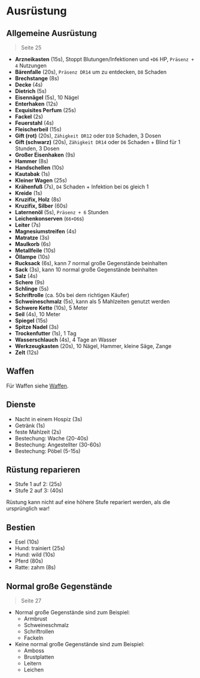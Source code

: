 # Ausrüstung

## Allgemeine Ausrüstung

> Seite 25

- **Arzneikasten** (15s), Stoppt Blutungen/Infektionen und `+D6` HP, `Präsenz + 4` Nutzungen
- **Bärenfalle** (20s), `Präsenz DR14` um zu entdecken, `D8` Schaden
- **Brechstange** (8s)
- **Decke** (4s)
- **Dietrich** (5s)
- **Eisennägel** (5s), 10 Nägel
- **Enterhaken** (12s)
- **Exquisites Perfum** (25s)
- **Fackel** (2s)
- **Feuerstahl** (4s)
- **Fleischerbeil** (15s)
- **Gift (rot)** (20s), `Zähigkeit DR12` oder `D10` Schaden, 3 Dosen
- **Gift (schwarz)** (20s), `Zähigkeit DR14` oder `D6` Schaden + Blind für 1 Stunden, 3 Dosen
- **Großer Eisenhaken** (9s)
- **Hammer** (8s)
- **Handschellen** (10s)
- **Kautabak** (1s)
- **Kleiner Wagen** (25s)
- **Krähenfuß** (7s), `D4` Schaden + Infektion bei `D6` gleich 1
- **Kreide** (1s)
- **Kruzifix, Holz** (8s)
- **Kruzifix, Silber** (60s)
- **Laternenöl** (5s), `Präsenz + 6` Stunden
- **Leichenkonserven** (`66+D6`s)
- **Leiter** (7s)
- **Magnesiumstreifen** (4s)
- **Matratze** (3s)
- **Maulkorb** (6s)
- **Metallfeile** (10s)
- **Öllampe** (10s)
- **Rucksack** (6s), kann 7 normal große Gegenstände beinhalten
- **Sack** (3s), kann 10 normal große Gegenstände beinhalten
- **Salz** (4s)
- **Schere** (9s)
- **Schlinge** (5s)
- **Schriftrolle** (ca. 50s bei dem richtigen Käufer)
- **Schweineschmalz** (5s), kann als 5 Mahlzeiten genutzt werden
- **Schwere Kette** (10s), 5 Meter
- **Seil** (4s), 10 Meter
- **Spiegel** (15s)
- **Spitze Nadel** (3s)
- **Trockenfutter** (1s), 1 Tag
- **Wasserschlauch** (4s), 4 Tage an Wasser
- **Werkzeugkasten** (20s), 10 Nägel, Hammer, kleine Säge, Zange
- **Zelt** (12s)

## Waffen

Für Waffen siehe [Waffen](waffen.md).

## Dienste

- Nacht in einem Hospiz (3s)
- Getränk (1s)
- feste Mahlzeit (2s)
- Bestechung: Wache (20-40s)
- Bestechung: Angestellter (30-60s)
- Bestechung: Pöbel (5-15s)

## Rüstung reparieren

- Stufe 1 auf 2: (25s)
- Stufe 2 auf 3: (40s)

Rüstung kann nicht auf eine höhere Stufe repariert werden, als die ursprünglich war!

## Bestien

- Esel (10s)
- Hund: trainiert (25s)
- Hund: wild (10s)
- Pferd (80s)
- Ratte: zahm (8s)

## Normal große Gegenstände

> Seite 27

- Normal große Gegenstände sind zum Beispiel:
    - Armbrust
    - Schweineschmalz
    - Schriftrollen
    - Fackeln
- Keine normal große Gegenstände sind zum Beispiel:
    - Amboss
    - Brustplatten
    - Leitern
    - Leichen
